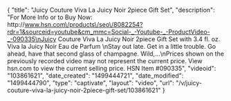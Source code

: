 {
    "title": "Juicy Couture Viva La Juicy Noir 2piece Gift Set",
    "description": "For More Info or to Buy Now: http:\/\/www.hsn.com\/products\/seo\/8082254?rdr=1&sourceid=youtube&cm_mmc=Social-_-Youtube-_-ProductVideo-_-090335\nJuicy Couture Viva La Juicy Noir 2piece Gift Set with 3.4 fl. oz. Viva la Juicy Noir Eau de Parfum \nStay out late. Get in a little trouble. Go ahead, have that second glass of champagne. Wild,...\nPrices shown on the previously recorded video may not represent the current price.  View hsn.com to view the current selling price. HSN Item #090335",
    "videoid": "103861621",
    "date_created": "1499444721",
    "date_modified": "1499444790",
    "type": "captivate",
    "layout": "video",
    "url": "\/v\/juicy-couture-viva-la-juicy-noir-2piece-gift-set\/103861621"
}